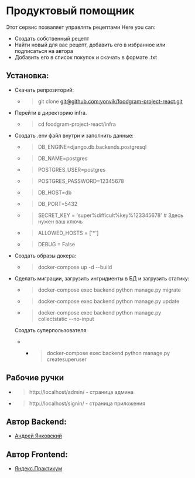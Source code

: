 # Продуктовый помощник 

Этот сервис позваляет управлять рецептами
Here you can: 
- Создать собственный рецепт
- Найти новый для вас рецепт, добавить его в избранное или подписаться на автора
- Добавить его в список покупок и скачать в формате .txt
## Установка:
- Скачать репрозиторий:
	- > git clone [git@github.com:yonvik/foodgram-project-react.git](https://github.com/yonvik/foodgram-project-react.git)
- Перейти в директорию infra.
	- > cd  foodgram-project-react/infra
- Создать .env файл внутри и заполнить данные:
	- > DB_ENGINE=django.db.backends.postgresql 
	- > DB_NAME=postgres 
	- > POSTGRES_USER=postgres 
	- > POSTGRES_PASSWORD=12345678 
	- > DB_HOST=db 
	- > DB_PORT=5432 
	- > SECRET_KEY = 'super%difficult%key%123345678' # Здесь нужен ваш ключь
	- > ALLOWED_HOSTS = ['*']
	- > DEBUG = False
- Создать образы докера:
	- > docker-compose up -d --build
- Сделать миграции, загрузить ингридиенты в БД и загрузить статику: 
	- > docker-compose exec backend python manage.py migrate 
	- > docker-compose exec backend python manage.py update
	- > docker-compose exec backend python manage.py collectstatic --no-input
	  
	Создать суперпользователя:
	- - > docker-compose exec backend python manage.py createsuperuser 
## Рабочие ручки
 - > http://localhost/admin/ - страница админа
 - > http://localhost/signin/ - страница приложения

## Автор Backend: 
- [Андрей Янковский](https://github.com/yonvik)
## Автор Frontend:
- [Яндекс.Практикум](https://practicum.yandex.ru/)
